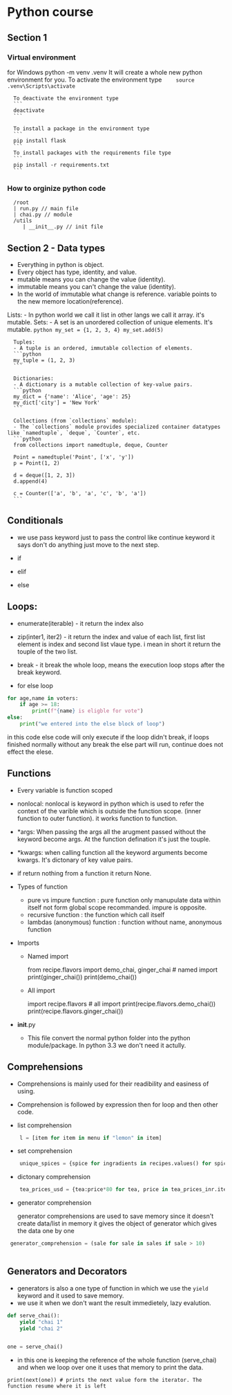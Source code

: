 # Python course

## Section 1

### Virtual environment

for Windows python -m venv .venv
It will create a whole new python environment for you. To activate the environment type
`     source .venv\Scripts\activate
    `

      To deactivate the environment type
      ```
      deactivate
      ```

      To install a package in the environment type
      ```
      pip install flask
      ```
      To install packages with the requirements file type
      ```
      pip install -r requirements.txt
      ```

### How to orginize python code

      /root
      | run.py // main file
      | chai.py // module
      /utils
         | __init__.py // init file

## Section 2 - Data types

- Everything in python is object.
- Every object has type, identity, and value.
- mutable means you can change the value (identity).
- immutable means you can't change the value (identity).
- In the world of immutable what change is reference. variable points to the new memore location(reference).

Lists: - In python world we call it list in other langs we call it array. it's mutable.
Sets: - A set is an unordered collection of unique elements. It's mutable.
`python
      my_set = {1, 2, 3, 4}
      my_set.add(5)
      `

      Tuples:
      - A tuple is an ordered, immutable collection of elements.
      ```python
      my_tuple = (1, 2, 3)
      ```

      Dictionaries:
      - A dictionary is a mutable collection of key-value pairs.
      ```python
      my_dict = {'name': 'Alice', 'age': 25}
      my_dict['city'] = 'New York'
      ```

      Collections (from `collections` module):
      - The `collections` module provides specialized container datatypes like `namedtuple`, `deque`, `Counter`, etc.
      ```python
      from collections import namedtuple, deque, Counter

      Point = namedtuple('Point', ['x', 'y'])
      p = Point(1, 2)

      d = deque([1, 2, 3])
      d.append(4)

      c = Counter(['a', 'b', 'a', 'c', 'b', 'a'])
      ```

## Conditionals

- we use pass keyword just to pass the control like continue keyword it says don't do anything just move to the next step.

- if
- elif
- else

## Loops:

- enumerate(iterable) - it return the index also
- zip(inter1, iter2) - it return the index and value of each list, first list element is index and second list vlaue type. i mean in short it return the touple of the two list.
- break - it break the whole loop, means the execution loop stops after the break keyword.

- for else loop

```python
for age,name in voters:
    if age >= 18:
        print(f"{name} is eligble for vote")
else:
    print("we entered into the else block of loop")
```
in this code else code will only execute if the loop didn't  break, if loops finished normally without any break the else part will run, continue does not effect the elese.


## Functions 

- Every variable is function scoped
- nonlocal: nonlocal is keyword in python which  is used to refer the context of the varible which is outside the function scope. (inner function to outer function). it works function to function.


- *args: 
    When passing the args all the arugment passed without the keyword become args. At the function defination it's just the touple. 

- *kwargs: 
    when calling function all the keyword arguments  become kwargs.  It's dictonary of key value pairs.
- if return nothing from a function it return None.

- Types of function
    - pure vs impure function      : pure function only manupulate data within itself not form global scope recommanded. impure is opposite. 
    - recursive function           : the function which call itself
    - lambdas (anonymous) function : function without name, anonymous function

- Imports
    - Named import

        from recipe.flavors import demo_chai, ginger_chai # named import
        print(ginger_chai())
        print(demo_chai())
    
    - All import

        import recipe.flavors  # all import
        print(recipe.flavors.demo_chai())
        print(recipe.flavors.ginger_chai())

-  __init__.py
    - This file convert the normal python folder into the python module/package. In python 3.3 we don't need it actully.

## Comprehensions 

- Comprehensions is mainly used for their readibility and easiness of using.

- Comprehension is followed by expression then for loop and then other code.

- list comprehension
```python
    l = [item for item in menu if "lemon" in item]
```

- set comprehension
```python
    unique_spices = {spice for ingradients in recipes.values() for spice in ingradients}

```

- dictonary comprehension
```python
    tea_prices_usd = {tea:price*80 for tea, price in tea_prices_inr.items() }

```
- generator comprehension

    generator comprehensions are used to save memory since it doesn't create data/list in memory it gives the object of generator which gives the data one by one
```python
 generator_comprehension = (sale for sale in sales if sale > 10)
    

```

## Generators and Decorators

- generators is also a one type of function in which we use the `yield` keyword and it used to save memory.
- we use it when we don't want the result immedietely, lazy evalution. 

```python
def serve_chai():
    yield "chai 1"
    yield "chai 2"


one = serve_chai()
```
- in this one is keeping the reference of the whole function (serve_chai) and when we loop over one it uses that memory to print the data.
```
print(next(one)) # prints the next value form the iterator. The function resume where it is left 

``` 
